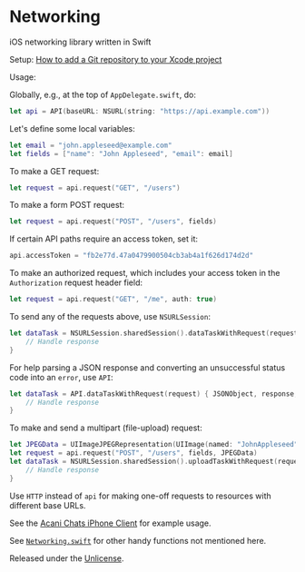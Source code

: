 # Networking

iOS networking library written in Swift

Setup: [How to add a Git repository to your Xcode project][1]

Usage:

Globally, e.g., at the top of `AppDelegate.swift`, do:

```swift
let api = API(baseURL: NSURL(string: "https://api.example.com"))
```

Let's define some local variables:

```swift
let email = "john.appleseed@example.com"
let fields = ["name": "John Appleseed", "email": email]
```

To make a GET request:

```swift
let request = api.request("GET", "/users")
```

To make a form POST request:

```swift
let request = api.request("POST", "/users", fields)
```

If certain API paths require an access token, set it:

```swift
api.accessToken = "fb2e77d.47a0479900504cb3ab4a1f626d174d2d"
```

To make an authorized request, which includes your access token in the `Authorization` request header field:

```swift
let request = api.request("GET", "/me", auth: true)
```

To send any of the requests above, use `NSURLSession`:

```swift
let dataTask = NSURLSession.sharedSession().dataTaskWithRequest(request) { data, response, error in
    // Handle response
}
```

For help parsing a JSON response and converting an unsuccessful status code into an `error`, use `API`:

```swift
let dataTask = API.dataTaskWithRequest(request) { JSONObject, response, error in
    // Handle response
}
```

To make and send a multipart (file-upload) request:

```swift
let JPEGData = UIImageJPEGRepresentation(UIImage(named: "JohnAppleseed"), 0.9)
let request = api.request("POST", "/users", fields, JPEGData)
let dataTask = NSURLSession.sharedSession().uploadTaskWithRequest(request, fromData: request.HTTPBody!) { data, response, error in
    // Handle response
}
```

Use `HTTP` instead of `api` for making one-off requests to resources with different base URLs.

See the [Acani Chats iPhone Client][2] for example usage.

See [`Networking.swift`][3] for other handy functions not mentioned here.

Released under the [Unlicense][4].


  [1]: https://github.com/acani/Libraries
  [2]: https://github.com/acani/Chats-iPhone-Client
  [3]: https://github.com/acani/Networking/blob/master/Networking.swift
  [4]: http://unlicense.org
